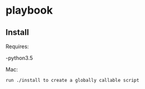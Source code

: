 # playbook

## Install
Requires:

  -python3.5
  
Mac: 
  
    run ./install to create a globally callable script
